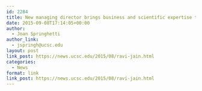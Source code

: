 ```yaml
---
id: 2284
title: New managing director brings business and scientific expertise to the Genomics Institute
date: 2015-09-08T17:14:05+00:00
author:
  - Joan Springhetti
author_link:
  - jspringh@ucsc.edu
layout: post
link_post: https://news.ucsc.edu/2015/08/ravi-jain.html
categories:
  - News
format: link
link_post: https://news.ucsc.edu/2015/08/ravi-jain.html
---
```

